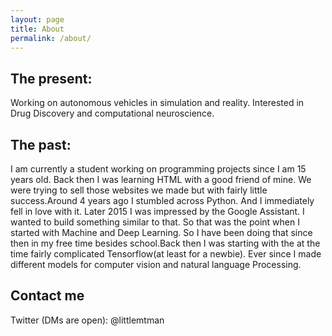 ```yaml
---
layout: page
title: About
permalink: /about/
---
```


## The present:
Working on autonomous vehicles in simulation and reality. Interested in Drug Discovery and computational neuroscience. 

## The past:
I am currently a student working on programming projects since I am 15 years old. Back then I was learning HTML with a good friend of mine. We were trying to sell those websites we made but with fairly little success.Around 4 years ago I stumbled across Python. And I immediately fell in love with it. Later 2015 I was impressed by the Google Assistant. I wanted to build something similar to that. So that was the point when I started with Machine and Deep Learning.
So I have been doing that since then in my free time besides school.Back then I was starting with the at the time fairly complicated Tensorflow(at least for a newbie). Ever since I made different models for computer vision and natural language Processing.

## Contact me 


Twitter (DMs are open): @littlemtman

